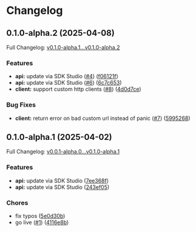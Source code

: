 # Changelog

## 0.1.0-alpha.2 (2025-04-08)

Full Changelog: [v0.1.0-alpha.1...v0.1.0-alpha.2](https://github.com/stainless-api/stainless-api-go/compare/v0.1.0-alpha.1...v0.1.0-alpha.2)

### Features

* **api:** update via SDK Studio ([#4](https://github.com/stainless-api/stainless-api-go/issues/4)) ([f06121f](https://github.com/stainless-api/stainless-api-go/commit/f06121f8e6884e77ac754807cf40c1fc0b285cc6))
* **api:** update via SDK Studio ([#6](https://github.com/stainless-api/stainless-api-go/issues/6)) ([6c7c653](https://github.com/stainless-api/stainless-api-go/commit/6c7c653a883b2fe8871c50c0b149ff7164c28aeb))
* **client:** support custom http clients ([#8](https://github.com/stainless-api/stainless-api-go/issues/8)) ([4d0d7ce](https://github.com/stainless-api/stainless-api-go/commit/4d0d7cee30fade3e4b16d149f39106e093222024))


### Bug Fixes

* **client:** return error on bad custom url instead of panic ([#7](https://github.com/stainless-api/stainless-api-go/issues/7)) ([5995268](https://github.com/stainless-api/stainless-api-go/commit/59952683d6e4f20a137f916e8db9a1d499db7861))

## 0.1.0-alpha.1 (2025-04-02)

Full Changelog: [v0.0.1-alpha.0...v0.1.0-alpha.1](https://github.com/stainless-api/stainless-api-go/compare/v0.0.1-alpha.0...v0.1.0-alpha.1)

### Features

* **api:** update via SDK Studio ([7ee368f](https://github.com/stainless-api/stainless-api-go/commit/7ee368fd3b3c66505831503c6875b3195bebe7e4))
* **api:** update via SDK Studio ([243ef05](https://github.com/stainless-api/stainless-api-go/commit/243ef05fc77763f465779bb695ecbdebb861b709))


### Chores

* fix typos ([5e0d30b](https://github.com/stainless-api/stainless-api-go/commit/5e0d30b46a04841afd7c22d650e421047dfd66c2))
* go live ([#1](https://github.com/stainless-api/stainless-api-go/issues/1)) ([4116e8b](https://github.com/stainless-api/stainless-api-go/commit/4116e8b132ac5a4afdcbbda4839db27019750ada))

